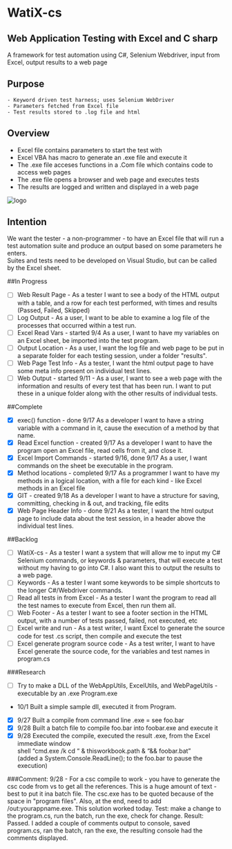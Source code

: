 # WatiX-cs
## Web Application Testing with Excel and C sharp
A framework for test automation using C#, Selenium Webdriver, input from Excel, output results to a web page

## Purpose       
	- Keyword driven test harness; uses Selenium WebDriver
	- Parameters fetched from Excel file
	- Test results stored to .log file and html

## Overview
* Excel file contains parameters to start the test with
* Excel VBA has macro to generate an .exe file and execute it
* The .exe file acceses functions in a .Com file which contains code to access web pages
* The .exe file opens a browser and web page and executes tests
* The results are logged and written and displayed in a web page

![logo](http://www.gluefish.com/watix/watix-flow.png "")

## Intention
We want the tester - a non-programmer - to have an Excel file that will run a test automation suite and produce an output based on some parameters he enters.  
Suites and tests need to be developed on Visual Studio, but can be called by the Excel sheet.

##In Progress

- [ ] Web Result Page - 
	As a tester I want to see a body of the HTML output with a table, and a row for each test performed, with times and 			results (Passed, Failed, Skipped)
- [ ] Log Output - 
	As a user, I want to be able to examine a log file of the processes that occurred within a test run.
- [ ] Excel Read Vars - started 9/4
	As a user, I want to have my variables on an Excel sheet, be imported into the test program.
- [ ] Output Location -
	As a user, I want the log file and web page to be put in a separate folder for each testing session, under a 
		folder "results".
- [ ] Web Page Test Info - 
	As a tester, I want the html output page to have some meta info present on individual test lines.
- [ ] Web Output - started 9/11 - 
	As a user, I want to see a web page with the information and results of every test that has been run.
		I want to put these in a unique folder along with the other results of individual tests.
	
##Complete

- [x] exec() function - done 9/17
	As a developer I want to have a string variable with a command in it, cause the execution of a method by that
		name.
- [x] Read Excel function - created 9/17
	As a developer I want to have the program open an Excel file, read cells from it, and close it.
- [x] Excel Import Commands - started 9/16, done 9/17
	As a user, I want commands on the sheet be executable in the program.
- [x] Method locations - completed 9/17
	As a programmer I want to have my methods in a logical location, with a file for each kind - like Excel 
	methods in an Excel file	
- [x] GIT - created 9/18
	As a developer I want to have a structure for saving, committing, checking in & out, and tracking, file edits
- [x] Web Page Header Info - done 9/21
	As a tester, I want the html output page to include data about the test session, in a header above the 
		individual test lines.

##Backlog

- [ ] WatiX-cs -
	As a tester I want a system that will allow me to input my C# Selenium commands, or keywords & parameters,
	that will execute a test without my having to go into C#.  I also want this to output the results to a web
	page.
- [ ] Keywords -
	As a tester I want some keywords to be simple shortcuts to the longer C#/Webdriver commands.
- [ ] Read all tests in from Excel -
	As a tester I want the program to read all the test names to execute from Excel, then run them all.
- [ ] Web Footer -
	As a tester I want to see a footer section in the HTML output, with a number of tests passed, failed, not
	executed, etc
- [ ] Excel write and run -
	As a test writer, I want Excel to generate the source code for test .cs script, then compile and 
	execute the test
- [ ] Excel generate program source code -
 	As a test writer, I want to have Excel generate the source code, for the variables and test names in program.cs
	
###Research

- [ ] Try to make a DLL of the WebAppUtils, ExcelUtils, and WebPageUtils - executable by an .exe Program.exe  
- 10/1 Built a simple sample dll, executed it from Program.
- [x] 9/27 Built a compile from command line .exe = see foo.bar
- [x] 9/28 Built a batch file to compile foo.bar into foobar.exe and execute it 
- [x] 9/28 Executed the compile, executed the result .exe, from the Excel immediate window  
	shell “cmd.exe /k cd “ & thisworkbook.path & “&& foobar.bat”  
(added a System.Console.ReadLine(); to the foo.bar to pause the execution)

###Comment: 
9/28 - For a csc compile to work - you have to generate the csc code from vs to get all the references.  This is a huge amount of text - best to put it ina batch file.  The csc.exe has to be quoted because of the space in "program files".  Also, at the end, need to add /out:yourappname.exe.  This solution worked today. Test: make a change to the program.cs, run the batch, run the exe, check for change. Result: Passed.  I added a couple of comments output to console, saved program.cs, ran the batch, ran the exe, the resulting console had the comments displayed.
